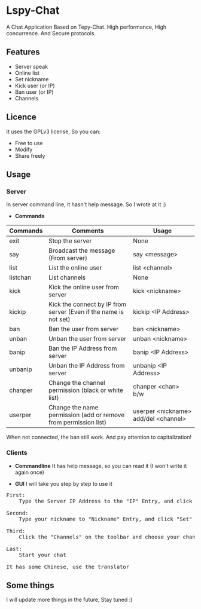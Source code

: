 # Lspy-Chat
A Chat Application Based on Tepy-Chat. High performance, High concurrence. And Secure protocols.

## Features

+ Server speak
+ Online list
+ Set nickname
+ Kick user (or IP)
+ Ban user (or IP)
+ Channels

## Licence

It uses the GPLv3 license, So you can:

+ Free to use
+ Modify
+ Share freely

## Usage

### Server

In server command line, it hasn't help message. So I wrote at it :\)

+ **Commands**

| Commands | Comments | Usage |
| --- | --- | --- |
| exit | Stop the server | None |
| say | Broadcast the message (From server) | say \<message\> |
| list | List the online user | list \<channel\> |
| listchan | List channels | None |
| kick | Kick the online user from server | kick \<nickname\> |
| kickip | Kick the connect by IP from server (Even if the name is not set)| kickip \<IP Address\> |
| ban | Ban the user from server | ban \<nickname\> |
| unban | Unban the user from server | unban \<nickname\> |
| banip | Ban the IP Address from server | banip \<IP Address\> |
| unbanip | Unban the IP Address from server | unbanip \<IP Address\> |
| chanper | Change the channel permission (black or white list) | chanper \<chan\>  b/w |
| userper | Change the name permission (add or remove from permission list) | userper \<nickname\> add/del \<channel\> |

When not connected, the ban still work. 
And pay attention to capitalization!

### Clients

+ **Commandline**
It has help message, so you can read it (I won't write it again once)

+ **GUI**
I will take you step by step to use it
<pre>
First:
    Type the Server IP Address to the "IP" Entry, and click the "Connect" Button

Second:
    Type your nickname to "Nickname" Entry, and click "Set" Button (after you connected)

Third:
    Click the "Channels" on the toolbar and choose your channel to join

Last:
    Start your chat

It has some Chinese, use the translator
</pre>

## Some things

I will update more things in the future, Stay tuned :\)